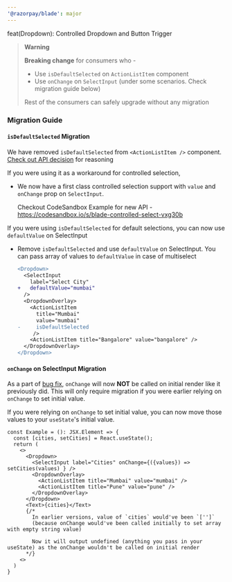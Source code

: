 ```yaml
---
'@razorpay/blade': major
---
```


feat(Dropdown): Controlled Dropdown and Button Trigger

> **Warning**
>
> **Breaking change** for consumers who -
>
> - Use `isDefaultSelected` on `ActionListItem` component
> - Use `onChange` on `SelectInput` (under some scenarios. Check migration guide below)
>
> Rest of the consumers can safely upgrade without any migration

### Migration Guide

#### `isDefaultSelected` Migration

We have removed `isDefaultSelected` from `<ActionListItem />` component. [Check out API decision](https://github.com/razorpay/blade/blob/master/packages/blade/src/components/Dropdown/_decisions/controlled-dropdown.md) for reasoning

If you were using it as a workaround for controlled selection,

- We now have a first class controlled selection support with `value` and `onChange` prop on `SelectInput`.

  Checkout CodeSandbox Example for new API - https://codesandbox.io/s/blade-controlled-select-vxg30b

If you were using `isDefaultSelected` for default selections, you can now use `defaultValue` on SelectInput

- Remove `isDefaultSelected` and use `defaultValue` on SelectInput. You can pass array of values to `defaultValue` in case of multiselect
  ```diff
  <Dropdown>
    <SelectInput
      label="Select City"
  +   defaultValue="mumbai"
    />
    <DropdownOverlay>
      <ActionListItem
        title="Mumbai"
        value="mumbai"
  -     isDefaultSelected
       />
      <ActionListItem title="Bangalore" value="bangalore" />
    </DropdownOverlay>
  </Dropdown>
  ```

#### `onChange` on SelectInput Migration

As a part of [bug fix](https://github.com/razorpay/blade/issues/1102), `onChange` will now **NOT** be called on initial render
like it previously did. This will only require migration if you were earlier relying on `onChange` to set initial value.

If you were relying on `onChange` to set initial value, you can now move those values to your `useState`'s initial value.

```tsx
const Example = (): JSX.Element => {
  const [cities, setCities] = React.useState();
  return (
    <>
      <Dropdown>
        <SelectInput label="Cities" onChange={({values}) => setCities(values) } />
        <DropdownOverlay>
          <ActionListItem title="Mumbai" value="mumbai" />
          <ActionListItem title="Pune" value="pune" />
        </DropdownOverlay>
      </Dropdown>
      <Text>{cities}</Text>
      {/*
        In earlier versions, value of `cities` would've been `['']`
        (because onChange would've been called initially to set array with empty string value)

        Now it will output undefined (anything you pass in your useState) as the onChange wouldn't be called on initial render
      */}
    <>
  )
}
```
